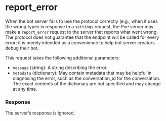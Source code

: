 # report\_error

When the bot server fails to use the protocol correctly (e.g., when it uses the wrong types in response to a `settings` request, the Poe server may make a `report_error` request to the server that reports what went wrong. The protocol does not guarantee that the endpoint will be called for every error; it is merely intended as a convenience to help bot server creators debug their bot.

This request takes the following additional parameters:

* `message` (string): A string describing the error.
* `metadata` (dictionary): May contain metadata that may be helpful in diagnosing the error, such as the conversation\_id for the conversation. The exact contents of the dictionary are not specified and may change at any time.

### Response

The server’s response is ignored.
